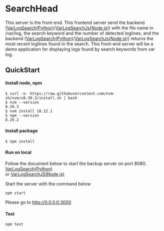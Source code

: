 # SearchHead

This server is the front-end. This frontend server send the backend ([VarLogSearch(Python)](https://github.com/sakaijunsoccer/varlogsearch)/[VarLogSearchJs(Node.js)](https://github.com/sakaijunsoccer/varlogsearchjs)) with the file name in /var/log, the search keyword and the number of detected loglines, and the backend ([VarLogSearch(Python)](https://github.com/sakaijunsoccer/varlogsearch)/[VarLogSearchJs(Node.js)](https://github.com/sakaijunsoccer/varlogsearchjs)) returns the most recent loglines found in the search. This front-end server will be a demo application for displaying logs found by search keywords from var log.


## QuickStart

#### Install node, npm
```
$ curl -o- https://raw.githubusercontent.com/nvm-sh/nvm/v0.39.3/install.sh | bash
$ nvm --version
0.39.3
$ nvm install 18.12.1
$ npm --version
8.19.2
```

#### Install package
```
$ npm install
```

#### Run on local

Follow the document below to start the backup server on port 8080.<br />
[VarLogSearch(Python)](https://github.com/sakaijunsoccer/varlogsearch/) <br />
or 
[VarLogSearchJS(Node.js)](https://github.com/sakaijunsoccer/varlogsearchjs/)

Start the server with the command below
```
npm start
```
Please go to http://0.0.0.0:3000

#### Test
```
npm test
```
